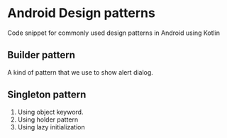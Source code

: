 # Android Design patterns
Code snippet for commonly used design patterns in Android using Kotlin

## Builder pattern
A kind of pattern that we use to show alert dialog.

## Singleton pattern

1. Using object keyword.
2. Using holder pattern
3. Using lazy initialization
